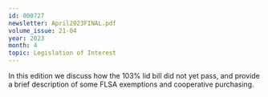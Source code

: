```yaml
---
id: 000727
newsletter: April2023FINAL.pdf
volume_issue: 21-04
year: 2023
month: 4
topic: Legislation of Interest
---
```


In this edition we discuss how the 103% lid bill did not yet pass, and provide a brief description of some FLSA exemptions and cooperative purchasing.